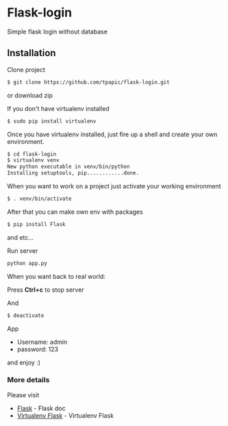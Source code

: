 # Flask-login
Simple flask login without database


## Installation

Clone project
```sh
$ git clone https://github.com/tpapic/flask-login.git
```
or download zip

If you don't have virtualenv installed

```sh
$ sudo pip install virtualenv
```
Once you have virtualenv installed, just fire up a shell and create your own environment.

```sh
$ cd flask-login
$ virtualenv venv
New python executable in venv/bin/python
Installing setuptools, pip............done.
```
When you want to work on a project just activate your working environment

```sh
$ . venv/bin/activate
```

After that you can make own env with packages
```sh
$ pip install Flask
```
and etc...


Run server
```sh
python app.py
```

When you want back to real world:

Press **Ctrl+c** to stop server

And

```sh
$ deactivate
```

App

* Username: admin
* password: 123

and enjoy :)

### More details

Please visit

* [Flask] - Flask doc
* [Virtualenv Flask] - Virtualenv Flask

[Flask]: http://flask.pocoo.org/
[Virtualenv Flask]: http://flask.pocoo.org/docs/0.11/installation/
